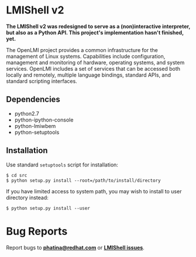 LMIShell v2
===========

**The LMIShell v2 was redesigned to serve as a (non)interactive interpreter,
but also as a Python API.  This project's implementation hasn't finished,
yet.**

The OpenLMI project provides a common infrastructure for the management of
Linux systems.  Capabilities include configuration, management and monitoring of
hardware, operating systems, and system services. OpenLMI includes a set of
services that can be accessed both locally and remotely, multiple language
bindings, standard APIs, and standard scripting interfaces.


Dependencies
------------

  * python2.7
  * python-ipython-console
  * python-lmiwbem
  * python-setuptools


Installation
------------

Use standard `setuptools` script for installation:

    $ cd src
    $ python setup.py install --root=/path/to/install/directory

If you have limited access to system path, you may wish to install to user
directory instead:

    $ python setup.py install --user


Bug Reports
===========

Report bugs to **[phatina@redhat.com](mailto:phatina@redhat.com)**
or **[LMIShell issues][]**.

[LMIShell issues]: https://github.com/phatina/lmishell/issues "Report a bug"
